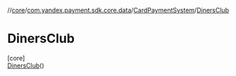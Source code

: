 //[core](../../../../index.md)/[com.yandex.payment.sdk.core.data](../../index.md)/[CardPaymentSystem](../index.md)/[DinersClub](index.md)

# DinersClub

[core]\
[DinersClub](index.md)()
